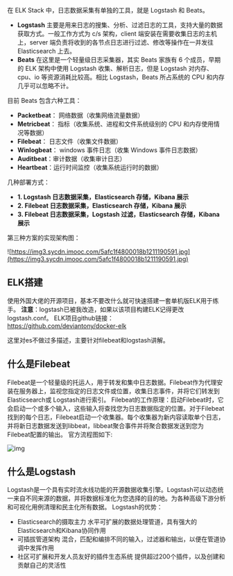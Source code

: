 在 ELK Stack 中，日志数据采集有单独的工具，就是 Logstash 和 Beats。

- **Logstash** 主要是用来日志的搜集、分析、过滤日志的工具，支持大量的数据获取方式。一般工作方式为 c/s 架构，client 端安装在需要收集日志的主机上，server 端负责将收到的各节点日志进行过滤、修改等操作在一并发往 Elasticsearch 上去。
- **Beats** 在这里是一个轻量级日志采集器，其实 Beats 家族有 6 个成员，早期的 ELK 架构中使用 Logstash 收集、解析日志，但是 Logstash 对内存、cpu、io 等资源消耗比较高。相比 Logstash，Beats 所占系统的 CPU 和内存几乎可以忽略不计。

目前 Beats 包含六种工具：

- **Packetbeat**： 网络数据（收集网络流量数据）
- **Metricbeat**： 指标（收集系统、进程和文件系统级别的 CPU 和内存使用情况等数据）
- **Filebeat**： 日志文件（收集文件数据）
- **Winlogbeat**： windows 事件日志（收集 Windows 事件日志数据）
- **Auditbeat**：审计数据（收集审计日志）
- **Heartbeat**：运行时间监控（收集系统运行时的数据）

几种部署方式：

- **1. Logstash 日志数据采集，Elasticsearch 存储，Kibana 展示**
- **2. Filebeat 日志数据采集，Elasticsearch 存储，Kibana 展示**
- **3. Filebeat 日志数据采集，Logstash 过滤，Elasticsearch 存储，Kibana 展示**

第三种方案的实现架构图：

![https://img3.sycdn.imooc.com/5afc1f4800018b1211190591.jpg](https://img3.sycdn.imooc.com/5afc1f4800018b1211190591.jpg)



## ELK搭建

使用外国大佬的开源项目，基本不要改什么就可快速搭建一套单机版ELK用于练手。
 **注意**：logstash已被我改造，如果以该项目构建ELK记得更改logstash.conf。
 ELK项目github链接： https://github.com/deviantony/docker-elk

这里对es不做过多描述，主要针对filebeat和logstash讲解。

## 什么是Filebeat

Filebeat是一个轻量级的托运人，用于转发和集中日志数据。Filebeat作为代理安装在服务器上，监视您指定的日志文件或位置，收集日志事件，并将它们转发到Elasticsearch或 Logstash进行索引。
 Filebeat的工作原理：启动Filebeat时，它会启动一个或多个输入，这些输入将查找您为日志数据指定的位置。对于Filebeat找到的每个日志，Filebeat启动一个收集器。每个收集器为新内容读取单个日志，并将新日志数据发送到libbeat，libbeat聚合事件并将聚合数据发送到您为Filebeat配置的输出。
 官方流程图如下:

![img](https://upload-images.jianshu.io/upload_images/15392486-a66fe0b09efa6d13.jpg?imageMogr2/auto-orient/strip|imageView2/2/w/940/format/webp)

## 什么是Logstash

Logstash是一个具有实时流水线功能的开源数据收集引擎。Logstash可以动态统一来自不同来源的数据，并将数据标准化为您选择的目的地。为各种高级下游分析和可视化用例清理和民主化所有数据。
 Logstash的优势：

- Elasticsearch的摄取主力
   水平可扩展的数据处理管道，具有强大的Elasticsearch和Kibana协同作用
- 可插拔管道架构
   混合，匹配和编排不同的输入，过滤器和输出，以便在管道协调中发挥作用
- 社区可扩展和开发人员友好的插件生态系统
   提供超过200个插件，以及创建和贡献自己的灵活性

